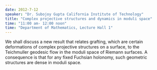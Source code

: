 ```yaml
---
date: 2012-7-12
speaker: "Dr. Subojoy Gupta California Institute of Technology"
title: "Complex projective structures and dynamics in moduli space"
time: "11:00 am- 12:00 noon" 
time: "Department of Mathematics, Lecture Hall 1"
---
```

We shall discuss a new result that relates grafting, which are
certain deformations of complex projective structures on a surface, to the
Teichmuller geodesic flow in the moduli space of Riemann surfaces. A
consequence is that for any fixed Fuchsian holonomy, such geometric
structures are dense in moduli space.

